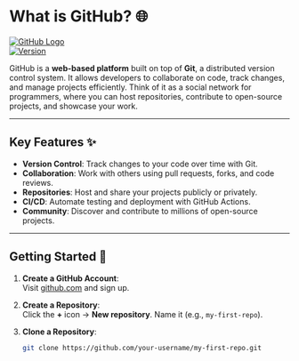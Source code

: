 # What is GitHub? 🌐

[![GitHub Logo](https://github.githubassets.com/images/modules/logos_page/GitHub-Mark.png)](https://github.com)  
[![Version](https://img.shields.io/badge/version-1.0-blue)](https://github.com)

GitHub is a **web-based platform** built on top of **Git**, a distributed version control system. It allows developers to collaborate on code, track changes, and manage projects efficiently. Think of it as a social network for programmers, where you can host repositories, contribute to open-source projects, and showcase your work.

---

## Key Features ✨

- **Version Control**: Track changes to your code over time with Git.
- **Collaboration**: Work with others using pull requests, forks, and code reviews.
- **Repositories**: Host and share your projects publicly or privately.
- **CI/CD**: Automate testing and deployment with GitHub Actions.
- **Community**: Discover and contribute to millions of open-source projects.

---

## Getting Started 🚀

1. **Create a GitHub Account**:  
   Visit [github.com](https://github.com) and sign up.

2. **Create a Repository**:  
   Click the **+** icon → **New repository**. Name it (e.g., `my-first-repo`).

3. **Clone a Repository**:  
   ```bash
   git clone https://github.com/your-username/my-first-repo.git
